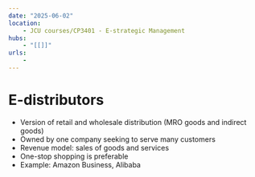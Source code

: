 ```yaml
---
date: "2025-06-02"
location: 
    - JCU courses/CP3401 - E-strategic Management
hubs: 
    - "[[]]"
urls:
    - 
---
```


# E-distributors
- Version of retail and wholesale distribution (MRO goods and indirect goods)
- Owned by one company seeking to serve many customers
- Revenue model: sales of goods and services
- One-stop shopping is preferable
- Example: Amazon Business, Alibaba
